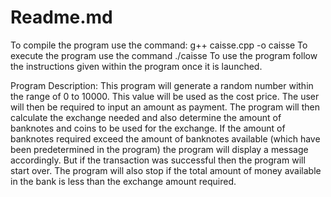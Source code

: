 # Readme.md
To compile the program use the command: g++ caisse.cpp -o caisse
To execute the program use the command ./caisse
To use the program follow the instructions given within the program once it is launched.

Program Description:
This program will generate a random number within the range of 0 to 10000. This value will be used as the cost price. The user will then be required to input an amount as payment. The program will then calculate the exchange needed and also determine the amount of banknotes and coins to be used for the exchange. If the amount of banknotes required exceed the amount of banknotes available (which have been predetermined in the program) the program will display a message accordingly. But if the transaction was successful then the program will start over. The program will also stop if the total amount of money available in the bank is less than the exchange amount required. 
